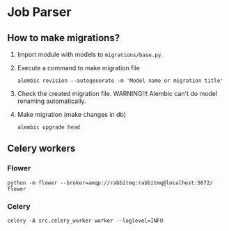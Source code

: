 # Job Parser

## How to make migrations?
1) Import module with models to `migrations/base.py`.

2) Execute a command to make migration file
    ```
    alembic revision --autogenerate -m 'Model name or migration title'
    ```
3) Check the created migration file. WARNING!!! Alembic can't do model renaming automatically.

4) Make migration (make changes in db)
    ```
    alembic upgrade head
    ```

## Celery workers

### Flower
   ```
   python -m flower --broker=amqp://rabbitmq:rabbitmq@localhost:5672/ flower
   ```

### Celery
   ```
   celery -A src.celery_worker worker --loglevel=INFO
   ```